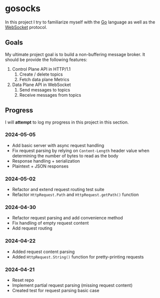 # gosocks

In this project I try to familiarize myself with the [Go](https://go.dev/) language as well
as the [WebSocket](https://de.wikipedia.org/wiki/WebSocket) protocol.

## Goals

My ultimate project goal is to build a non-buffering message broker.
It should be provide the following features:

1. Control Plane API in HTTP/1.1
    1. Create / delete topics
    2. Fetch data plane Metrics
2. Data Plane API in WebSocket
    1. Send messages to topics
    2. Receive messages from topics

## Progress

I will **attempt** to log my progress in this project in this section.

### 2024-05-05

- Add basic server with async request handling
- Fix request parsing by relying on `Content-Length` header value when determining the number of bytes to read as the body
- Response handling + serialization
- Plaintext + JSON responses

### 2024-05-02

- Refactor and extend request routing test suite
- Refactor `HttpRequest.Path` and `HttpRequest.getPath()` function

### 2024-04-30

- Refactor request parsing and add convenience method
- Fix handling of empty request content
- Add request routing

### 2024-04-22

- Added request content parsing
- Added `HttpRequest.String()` function for pretty-printing requests

### 2024-04-21

- Reset repo
- Implement partial request parsing (missing request content)
- Created test for request parsing basic case
